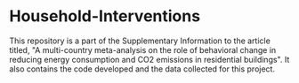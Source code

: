 # Household-Interventions
This repository is a part of the Supplementary Information to the article titled, "A multi-country meta-analysis on the role of behavioral change in reducing energy consumption and CO2 emissions in residential buildings". It also contains the code developed and the data collected for this project. 
